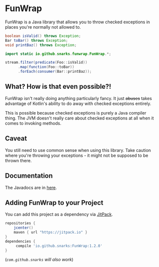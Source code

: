 # FunWrap
FunWrap is a Java library that allows you to throw checked exceptions in places you're normally not allowed to.

```java
boolean isValid() throws Exception;
Bar toBar() throws Exception;
void printBaz() throws Exception;
```
```java
import static io.github.snarks.funwrap.FunWrap.*;

stream.filter(predicate(Foo::isValid))
      .map(function(Foo::toBar))
      .forEach(consumer(Bar::printBaz));
```

## What? How is that even possible?!
FunWrap isn't really doing anything particularly fancy. It just ~~abuses~~ takes advantage of Kotlin's ability to do away with checked exceptions entirely.

This is possible because checked exceptions is purely a Java compiler thing. The JVM doesn't really care about checked exceptions at all when it comes to invoking methods.

## Caveat
You still need to use common sense when using this library. Take caution where you're throwing your exceptions - it might not be supposed to be thrown there.

## Documentation
The Javadocs are in [here](https://snarks.github.io/FunWrap/).

## Adding FunWrap to your Project
You can add this project as a dependency via [JitPack](https://jitpack.io/).

```gradle
repositories {
    jcenter()
    maven { url "https://jitpack.io" }
}
dependencies {
     compile 'io.github.snarks:FunWrap:1.2.0'
}
```
(_`com.github.snarks` will also work_)
